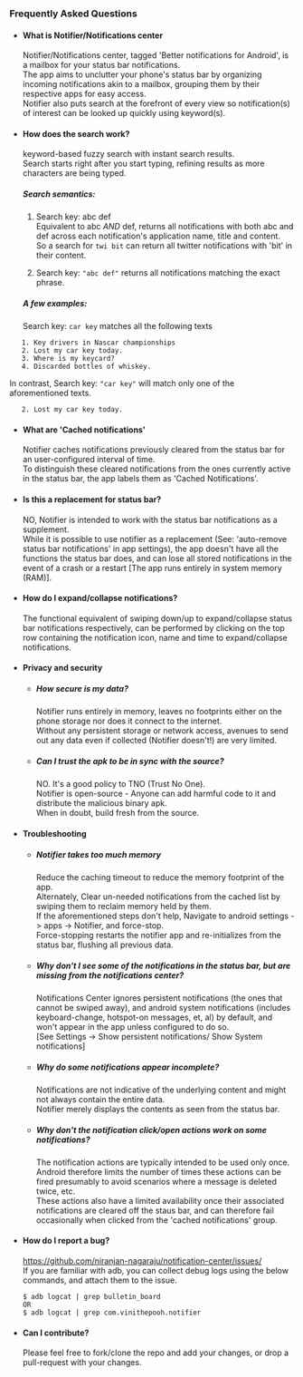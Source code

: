 ### Frequently Asked Questions ###  

  + #### What is Notifier/Notifications center  ####
    Notifier/Notifications center, tagged 'Better notifications for Android', is a mailbox for your status bar notifications.  
    The app aims to unclutter your phone's status bar by organizing incoming notifications akin to a mailbox, grouping them by their respective apps for easy access.  
    Notifier also puts search at the forefront of every view so notification(s) of interest can be looked up quickly using keyword(s).

  + #### How does the search work? ####
    keyword-based fuzzy search with instant search results.  
    Search starts right after you start typing, refining results as more characters are being typed.  
    ##### Search semantics:  ##### 
      1. Search key: abc def  
         Equivalent to abc *AND* def, returns all notifications with both abc and def across each notification's application name, title and content.  
         So a search for `twi bit` can return all twitter notifications with 'bit' in their content.   
      
      2. Search key: `"abc def"` returns all notifications matching the exact phrase.  

    ##### A few examples: #####  
       Search key: `car key` matches all the following texts  
```
   1. Key drivers in Nascar championships   
   2. Lost my car key today.  
   3. Where is my keycard?  
   4. Discarded bottles of whiskey.  
```
   In contrast, Search key: `"car key"` will match only one of the aforementioned texts.  
```
   2. Lost my car key today.
``` 
        
          
  + #### What are 'Cached notifications' ####
    Notifier caches notifications previously cleared from the status bar for an user-configured interval of time.  
    To distinguish these cleared notifications from the ones currently active in the status bar, the app labels them as 'Cached Notifications'.  

  + #### Is this a replacement for status bar? #### 
    NO, Notifier is intended to work with the status bar notifications as a supplement.  
    While it is possible to use notifier as a replacement (See: 'auto-remove status bar notifications' in app settings), the app doesn't have all the functions the status bar does, and can lose all stored notifications in the event of a crash or a restart [The app runs entirely in system memory (RAM)].  
    
  + #### How do I expand/collapse notifications? ####
    The functional equivalent of swiping down/up to expand/collapse status bar notifications respectively, can be performed by clicking on the top row containing the notification icon, name and time to expand/collapse notifications.  

  + #### Privacy and security ####
    + ##### How secure is my data? #####
      Notifier runs entirely in memory, leaves no footprints either on the phone storage nor does it connect to the internet.  
      Without any persistent storage or network access, avenues to send out any data even if collected (Notifier doesn't!) are very limited.  
  

    + ##### Can I trust the apk to be in sync with the source? #####
      NO. It's a good policy to TNO (Trust No One).  
      Notifier is open-source - Anyone can add harmful code to it and distribute the malicious binary apk.  
      When in doubt, build fresh from the source.  
      
  + #### Troubleshooting ####
    + ##### Notifier takes too much memory #####
      Reduce the caching timeout to reduce the memory footprint of the app.  
      Alternately, Clear un-needed notifications from the cached list by swiping them to reclaim memory held by them.  
    	If the aforementioned steps don't help, Navigate to android settings -> apps -> Notifier, and force-stop.  
	    Force-stopping restarts the notifier app and re-initializes from the status bar, flushing all previous data.  

    + ##### Why don't I see some of the notifications in the status bar, but are missing from the notifications center? #####
      Notifications Center ignores persistent notifications (the ones that cannot be swiped away), and android system notifications (includes keyboard-change, hotspot-on messages, et, al) by default, and won't appear in the app unless configured to do so.  
      [See Settings -> Show persistent notifications/ Show System notifications]  

    + ##### Why do some notifications appear incomplete? #####
      Notifications are not indicative of the underlying content and might not always contain the entire data.  
      Notifier merely displays the contents as seen from the status bar.  

    + ##### Why don't the notification click/open actions work on some notifications? #####
      The notification actions are typically intended to be used only once.  
      Android therefore limits the number of times these actions can be fired presumably to avoid scenarios where a message is deleted twice, etc.  
      These actions also have a limited availability once their associated notifications are cleared off the staus bar, and can therefore fail occasionally when clicked from the 'cached notifications' group.  

  + #### How do I report a bug? ####
    https://github.com/niranjan-nagaraju/notification-center/issues/  
    If you are familiar with adb, you can collect debug logs using the below commands, and attach them to the issue.  
    ```
    $ adb logcat | grep bulletin_board
    OR
    $ adb logcat | grep com.vinithepooh.notifier
    ```

  + #### Can I contribute? ####
    Please feel free to fork/clone the repo and add your changes, or drop a pull-request with your changes.  
    
